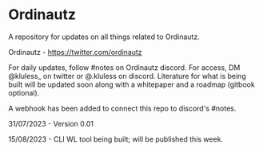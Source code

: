 # Ordinautz

A repository for updates on all things related to Ordinautz. 

Ordinautz - https://twitter.com/ordinautz


For daily updates, follow #notes on Ordinautz discord. For access, DM @kluless_ on twitter or @.kluless on discord.
Literature for what is being built will be updated soon along with a whitepaper and a roadmap (gitbook optional).

A webhook has been added to connect this repo to discord's #notes.

31/07/2023 - Version 0.01

15/08/2023 - CLI WL tool being built; will be published this week.